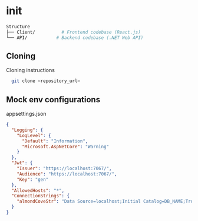 # init

```bash
Structure
├── Client/          # Frontend codebase (React.js)
└── API/           # Backend codebase (.NET Web API)

```

## Cloning

Cloning instructions

 ```bash
   git clone <repository_url>
```

## Mock env configurations

appsettings.json

```json
{
  "Logging": {
    "LogLevel": {
      "Default": "Information",
      "Microsoft.AspNetCore": "Warning"
    }
  },
  "Jwt": {
    "Issuer": "https://localhost:7067/",
    "Audience": "https://localhost:7067/",
    "Key": "gen"
  },
  "AllowedHosts": "*",
  "ConnectionStrings": {
    "almondCoveStr": "Data Source=localhost;Initial Catalog=DB_NAME;Trusted_Connection=True;Integrated Security=SSPI;TrustServerCertificate=True"
  }
}

```
